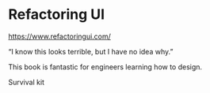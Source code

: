 
# Refactoring UI

https://www.refactoringui.com/

“I know this looks terrible, but I have no idea why.”

This book is fantastic for engineers learning how to design.

Survival kit
